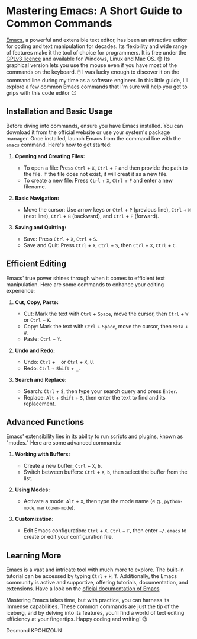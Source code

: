 # Mastering Emacs: A Short Guide to Common Commands

[Emacs](https://en.wikipedia.org/wiki/GNU_Emacs), a powerful and extensible text editor, has been an attractive editor for coding and text manipulation for decades. Its flexibility and wide range of features make it the tool of choice for programmers. It is free under the [GPLv3 licence](https://www.gnu.org/licenses/gpl-3.0.html) and available for Windows, Linux and Mac OS. 😊 Its graphical version lets you use the mouse even if you have most of the commands on the keyboard. 🖱️ I was lucky enough to discover it on the command line during my time as a software engineer. In this little guide, I'll explore a few common Emacs commands that I'm sure will help you get to grips with this code editor 😉

## Installation and Basic Usage

Before diving into commands, ensure you have Emacs installed. You can download it from the official website or use your system's package manager. Once installed, launch Emacs from the command line with the `emacs` command. Here's how to get started:

1. **Opening and Creating Files:**
   - To open a file: Press `Ctrl` + `X`, `Ctrl` + `F` and then provide the path to the file. If the file does not exist, it will creat it as a new file.
   - To create a new file: Press `Ctrl` + `X`, `Ctrl` + `F` and enter a new filename.

2. **Basic Navigation:**
   - Move the cursor: Use arrow keys or `Ctrl` + `P` (previous line), `Ctrl` + `N` (next line), `Ctrl` + `B` (backward), and `Ctrl` + `F` (forward).

3. **Saving and Quitting:**
   - Save: Press `Ctrl` + `X`, `Ctrl` + `S`.
   - Save and Quit: Press `Ctrl` + `X`, `Ctrl` + `S`, then `Ctrl` + `X`, `Ctrl` + `C`.

## Efficient Editing

Emacs' true power shines through when it comes to efficient text manipulation. Here are some commands to enhance your editing experience:

1. **Cut, Copy, Paste:**
   - Cut: Mark the text with `Ctrl` + `Space`, move the cursor, then `Ctrl` + `W` or `Ctrl` + `K`.
   - Copy: Mark the text with `Ctrl` + `Space`, move the cursor, then `Meta` + `W`.
   - Paste: `Ctrl` + `Y`.

2. **Undo and Redo:**
   - Undo: `Ctrl` + `_` or `Ctrl` + `X`, `U`.
   - Redo: `Ctrl` + `Shift` + `_`.

3. **Search and Replace:**
   - Search: `Ctrl` + `S`, then type your search query and press `Enter`.
   - Replace: `Alt` + `Shift` + `5`, then enter the text to find and its replacement.

## Advanced Functions

Emacs' extensibility lies in its ability to run scripts and plugins, known as "modes." Here are some advanced commands:

1. **Working with Buffers:**
   - Create a new buffer: `Ctrl` + `X`, `b`.
   - Switch between buffers: `Ctrl` + `X`, `b`, then select the buffer from the list.

2. **Using Modes:**
   - Activate a mode: `Alt` + `X`, then type the mode name (e.g., `python-mode`, `markdown-mode`).

3. **Customization:**
   - Edit Emacs configuration: `Ctrl` + `X`, `Ctrl` + `F`, then enter `~/.emacs` to create or edit your configuration file.

## Learning More

Emacs is a vast and intricate tool with much more to explore. The built-in tutorial can be accessed by typing `Ctrl` + `H`, `T`. Additionally, the Emacs community is active and supportive, offering tutorials, documentation, and extensions. Have a look on the [oficial documentation of Emacs](https://www.gnu.org/software/emacs/documentation.html)

Mastering Emacs takes time, but with practice, you can harness its immense capabilities. These common commands are just the tip of the iceberg, and by delving into its features, you'll find a world of text editing efficiency at your fingertips. Happy coding and writing! 😉

Desmond KPOHIZOUN 

